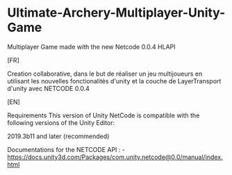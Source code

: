 # Ultimate-Archery-Multiplayer-Unity-Game
Multiplayer Game made with the new Netcode 0.0.4 HLAPI



[FR]

Creation collaborative, dans le but de réaliser un jeu multijoueurs en utilisant les nouvelles fonctionalitès d'unity et la couche de LayerTransport d'unity avec NETCODE 0.0.4












[EN]

Requirements
This version of Unity NetCode is compatible with the following versions of the Unity Editor:

2019.3b11 and later (recommended)





Documentations for the NETCODE API : 
-https://docs.unity3d.com/Packages/com.unity.netcode@0.0/manual/index.html

